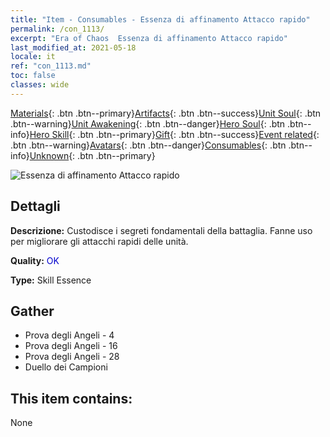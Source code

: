 ```yaml
---
title: "Item - Consumables - Essenza di affinamento Attacco rapido"
permalink: /con_1113/
excerpt: "Era of Chaos  Essenza di affinamento Attacco rapido"
last_modified_at: 2021-05-18
locale: it
ref: "con_1113.md"
toc: false
classes: wide
---
```

 [Materials](/ItemsIT/){: .btn .btn--primary}[Artifacts](/ItemsIT/Artifacts/){: .btn .btn--success}[Unit Soul](/ItemsIT/UnitSoul/){: .btn .btn--warning}[Unit Awakening](/ItemsIT/UnitAwakening/){: .btn .btn--danger}[Hero Soul](/ItemsIT/HeroSoul/){: .btn .btn--info}[Hero Skill](/ItemsIT/HeroSkill/){: .btn .btn--primary}[Gift](/ItemsIT/Gift/){: .btn .btn--success}[Event related](/ItemsIT/Events/){: .btn .btn--warning}[Avatars](/ItemsIT/Avatars/){: .btn .btn--danger}[Consumables](/ItemsIT/Consumables/){: .btn .btn--info}[Unknown](/ItemsIT/Unknown/){: .btn .btn--primary}

 ![Essenza di affinamento Attacco rapido](/images/t/i_7004.png)

## Dettagli
 **Descrizione:** Custodisce i segreti fondamentali della battaglia. Fanne uso per migliorare gli attacchi rapidi delle unità.

 **Quality:** <span style="color: #0000CD">OK</span>

 **Type:** Skill Essence

## Gather

*    Prova degli Angeli - 4 
*    Prova degli Angeli - 16 
*    Prova degli Angeli - 28 
*    Duello dei Campioni 

## This item contains:

  None

